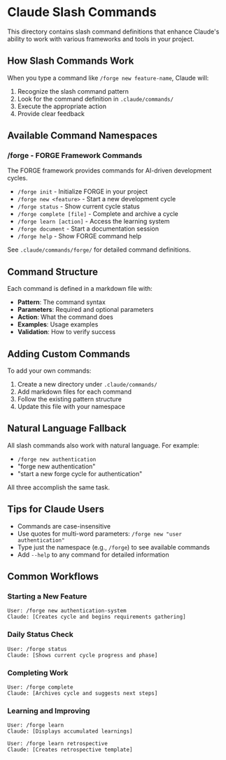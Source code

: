 # Claude Slash Commands

This directory contains slash command definitions that enhance Claude's ability to work with various frameworks and tools in your project.

## How Slash Commands Work

When you type a command like `/forge new feature-name`, Claude will:
1. Recognize the slash command pattern
2. Look for the command definition in `.claude/commands/`
3. Execute the appropriate action
4. Provide clear feedback

## Available Command Namespaces

### /forge - FORGE Framework Commands
The FORGE framework provides commands for AI-driven development cycles.

- `/forge init` - Initialize FORGE in your project
- `/forge new <feature>` - Start a new development cycle
- `/forge status` - Show current cycle status
- `/forge complete [file]` - Complete and archive a cycle
- `/forge learn [action]` - Access the learning system
- `/forge document` - Start a documentation session
- `/forge help` - Show FORGE command help

See `.claude/commands/forge/` for detailed command definitions.

## Command Structure

Each command is defined in a markdown file with:
- **Pattern**: The command syntax
- **Parameters**: Required and optional parameters
- **Action**: What the command does
- **Examples**: Usage examples
- **Validation**: How to verify success

## Adding Custom Commands

To add your own commands:
1. Create a new directory under `.claude/commands/`
2. Add markdown files for each command
3. Follow the existing pattern structure
4. Update this file with your namespace

## Natural Language Fallback

All slash commands also work with natural language. For example:
- `/forge new authentication` 
- "forge new authentication"
- "start a new forge cycle for authentication"

All three accomplish the same task.

## Tips for Claude Users

- Commands are case-insensitive
- Use quotes for multi-word parameters: `/forge new "user authentication"`
- Type just the namespace (e.g., `/forge`) to see available commands
- Add `--help` to any command for detailed information

## Common Workflows

### Starting a New Feature
```
User: /forge new authentication-system
Claude: [Creates cycle and begins requirements gathering]
```

### Daily Status Check
```
User: /forge status
Claude: [Shows current cycle progress and phase]
```

### Completing Work
```
User: /forge complete
Claude: [Archives cycle and suggests next steps]
```

### Learning and Improving
```
User: /forge learn
Claude: [Displays accumulated learnings]

User: /forge learn retrospective
Claude: [Creates retrospective template]
```
